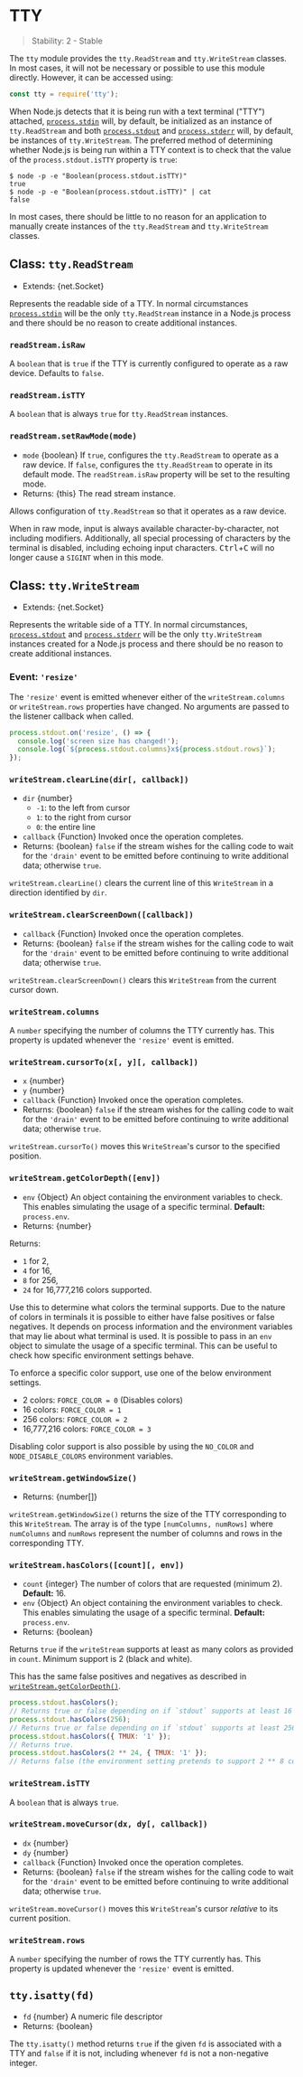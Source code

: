 # TTY

<!--introduced_in=v0.10.0-->

> Stability: 2 - Stable

<!-- source_link=lib/tty.js -->

The `tty` module provides the `tty.ReadStream` and `tty.WriteStream` classes.
In most cases, it will not be necessary or possible to use this module directly.
However, it can be accessed using:

```js
const tty = require('tty');
```

When Node.js detects that it is being run with a text terminal ("TTY")
attached, [`process.stdin`][] will, by default, be initialized as an instance of
`tty.ReadStream` and both [`process.stdout`][] and [`process.stderr`][] will, by
default, be instances of `tty.WriteStream`. The preferred method of determining
whether Node.js is being run within a TTY context is to check that the value of
the `process.stdout.isTTY` property is `true`:

```console
$ node -p -e "Boolean(process.stdout.isTTY)"
true
$ node -p -e "Boolean(process.stdout.isTTY)" | cat
false
```

In most cases, there should be little to no reason for an application to
manually create instances of the `tty.ReadStream` and `tty.WriteStream`
classes.

## Class: `tty.ReadStream`
<!-- YAML
added: v0.5.8
-->

* Extends: {net.Socket}

Represents the readable side of a TTY. In normal circumstances
[`process.stdin`][] will be the only `tty.ReadStream` instance in a Node.js
process and there should be no reason to create additional instances.

### `readStream.isRaw`
<!-- YAML
added: v0.7.7
-->

A `boolean` that is `true` if the TTY is currently configured to operate as a
raw device. Defaults to `false`.

### `readStream.isTTY`
<!-- YAML
added: v0.5.8
-->

A `boolean` that is always `true` for `tty.ReadStream` instances.

### `readStream.setRawMode(mode)`
<!-- YAML
added: v0.7.7
-->

* `mode` {boolean} If `true`, configures the `tty.ReadStream` to operate as a
  raw device. If `false`, configures the `tty.ReadStream` to operate in its
  default mode. The `readStream.isRaw` property will be set to the resulting
  mode.
* Returns: {this} The read stream instance.

Allows configuration of `tty.ReadStream` so that it operates as a raw device.

When in raw mode, input is always available character-by-character, not
including modifiers. Additionally, all special processing of characters by the
terminal is disabled, including echoing input characters.
<kbd>Ctrl</kbd>+<kbd>C</kbd> will no longer cause a `SIGINT` when in this mode.

## Class: `tty.WriteStream`
<!-- YAML
added: v0.5.8
-->

* Extends: {net.Socket}

Represents the writable side of a TTY. In normal circumstances,
[`process.stdout`][] and [`process.stderr`][] will be the only
`tty.WriteStream` instances created for a Node.js process and there
should be no reason to create additional instances.

### Event: `'resize'`
<!-- YAML
added: v0.7.7
-->

The `'resize'` event is emitted whenever either of the `writeStream.columns`
or `writeStream.rows` properties have changed. No arguments are passed to the
listener callback when called.

```js
process.stdout.on('resize', () => {
  console.log('screen size has changed!');
  console.log(`${process.stdout.columns}x${process.stdout.rows}`);
});
```

### `writeStream.clearLine(dir[, callback])`
<!-- YAML
added: v0.7.7
changes:
  - version: v12.7.0
    pr-url: https://github.com/nodejs/node/pull/28721
    description: The stream's write() callback and return value are exposed.
-->

* `dir` {number}
  * `-1`: to the left from cursor
  * `1`: to the right from cursor
  * `0`: the entire line
* `callback` {Function} Invoked once the operation completes.
* Returns: {boolean} `false` if the stream wishes for the calling code to wait
  for the `'drain'` event to be emitted before continuing to write additional
  data; otherwise `true`.

`writeStream.clearLine()` clears the current line of this `WriteStream` in a
direction identified by `dir`.

### `writeStream.clearScreenDown([callback])`
<!-- YAML
added: v0.7.7
changes:
  - version: v12.7.0
    pr-url: https://github.com/nodejs/node/pull/28721
    description: The stream's write() callback and return value are exposed.
-->

* `callback` {Function} Invoked once the operation completes.
* Returns: {boolean} `false` if the stream wishes for the calling code to wait
  for the `'drain'` event to be emitted before continuing to write additional
  data; otherwise `true`.

`writeStream.clearScreenDown()` clears this `WriteStream` from the current
cursor down.

### `writeStream.columns`
<!-- YAML
added: v0.7.7
-->

A `number` specifying the number of columns the TTY currently has. This property
is updated whenever the `'resize'` event is emitted.

### `writeStream.cursorTo(x[, y][, callback])`
<!-- YAML
added: v0.7.7
changes:
  - version: v12.7.0
    pr-url: https://github.com/nodejs/node/pull/28721
    description: The stream's write() callback and return value are exposed.
-->

* `x` {number}
* `y` {number}
* `callback` {Function} Invoked once the operation completes.
* Returns: {boolean} `false` if the stream wishes for the calling code to wait
  for the `'drain'` event to be emitted before continuing to write additional
  data; otherwise `true`.

`writeStream.cursorTo()` moves this `WriteStream`'s cursor to the specified
position.

### `writeStream.getColorDepth([env])`
<!-- YAML
added: v9.9.0
-->

* `env` {Object} An object containing the environment variables to check. This
  enables simulating the usage of a specific terminal. **Default:**
  `process.env`.
* Returns: {number}

Returns:

* `1` for 2,
* `4` for 16,
* `8` for 256,
* `24` for 16,777,216
colors supported.

Use this to determine what colors the terminal supports. Due to the nature of
colors in terminals it is possible to either have false positives or false
negatives. It depends on process information and the environment variables that
may lie about what terminal is used.
It is possible to pass in an `env` object to simulate the usage of a specific
terminal. This can be useful to check how specific environment settings behave.

To enforce a specific color support, use one of the below environment settings.

* 2 colors: `FORCE_COLOR = 0` (Disables colors)
* 16 colors: `FORCE_COLOR = 1`
* 256 colors: `FORCE_COLOR = 2`
* 16,777,216 colors: `FORCE_COLOR = 3`

Disabling color support is also possible by using the `NO_COLOR` and
`NODE_DISABLE_COLORS` environment variables.

### `writeStream.getWindowSize()`
<!-- YAML
added: v0.7.7
-->

* Returns: {number[]}

`writeStream.getWindowSize()` returns the size of the TTY
corresponding to this `WriteStream`. The array is of the type
`[numColumns, numRows]` where `numColumns` and `numRows` represent the number
of columns and rows in the corresponding TTY.

### `writeStream.hasColors([count][, env])`
<!-- YAML
added:
 - v11.13.0
 - v10.16.0
-->

* `count` {integer} The number of colors that are requested (minimum 2).
  **Default:** 16.
* `env` {Object} An object containing the environment variables to check. This
  enables simulating the usage of a specific terminal. **Default:**
  `process.env`.
* Returns: {boolean}

Returns `true` if the `writeStream` supports at least as many colors as provided
in `count`. Minimum support is 2 (black and white).

This has the same false positives and negatives as described in
[`writeStream.getColorDepth()`][].

```js
process.stdout.hasColors();
// Returns true or false depending on if `stdout` supports at least 16 colors.
process.stdout.hasColors(256);
// Returns true or false depending on if `stdout` supports at least 256 colors.
process.stdout.hasColors({ TMUX: '1' });
// Returns true.
process.stdout.hasColors(2 ** 24, { TMUX: '1' });
// Returns false (the environment setting pretends to support 2 ** 8 colors).
```

### `writeStream.isTTY`
<!-- YAML
added: v0.5.8
-->

A `boolean` that is always `true`.

### `writeStream.moveCursor(dx, dy[, callback])`
<!-- YAML
added: v0.7.7
changes:
  - version: v12.7.0
    pr-url: https://github.com/nodejs/node/pull/28721
    description: The stream's write() callback and return value are exposed.
-->

* `dx` {number}
* `dy` {number}
* `callback` {Function} Invoked once the operation completes.
* Returns: {boolean} `false` if the stream wishes for the calling code to wait
  for the `'drain'` event to be emitted before continuing to write additional
  data; otherwise `true`.

`writeStream.moveCursor()` moves this `WriteStream`'s cursor *relative* to its
current position.

### `writeStream.rows`
<!-- YAML
added: v0.7.7
-->

A `number` specifying the number of rows the TTY currently has. This property
is updated whenever the `'resize'` event is emitted.

## `tty.isatty(fd)`
<!-- YAML
added: v0.5.8
-->

* `fd` {number} A numeric file descriptor
* Returns: {boolean}

The `tty.isatty()` method returns `true` if the given `fd` is associated with
a TTY and `false` if it is not, including whenever `fd` is not a non-negative
integer.

[`process.stderr`]: process.md#processstderr
[`process.stdin`]: process.md#processstdin
[`process.stdout`]: process.md#processstdout
[`writeStream.getColorDepth()`]: #writestreamgetcolordepthenv
